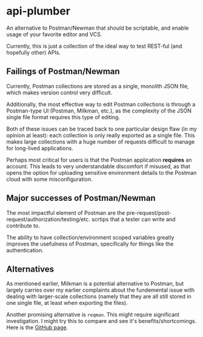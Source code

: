 # api-plumber
An alternative to Postman/Newman that should be scriptable, and enable usage of your favorite
editor and VCS.

Currently, this is just a collection of the ideal way to test REST-ful (and hopefully other)
APIs.

## Failings of Postman/Newman

Currently, Postman collections are stored as a single, monolith JSON file, which makes
version control very difficult.

Additionally, the most effective way to edit Postman collections is through a Postman-type
UI (Postman, Milkman, etc.), as the complexity of the JSON single file format requires this
type of editing.

Both of these issues can be traced back to one particular design flaw (in my opinion at
least): each collection is only really exported as a single file. This makes large collections
with a huge number of requests difficult to manage for long-lived applications.

Perhaps most critical for users is that the Postman application **requires** an account.
This leads to very understandable discomfort if misused, as that opens the option for
uploading sensitive environment details to the Postman cloud with some misconfiguration.

## Major successes of Postman/Newman

The most impactful element of Postman are the pre-request/post-request/authorization/testing/etc.
scrtips that a tester can write and contribute to.

The ability to have collection/environment scoped variables greatly improves the usefulness
of Postman, specifically for things like the authentication.

## Alternatives

As mentioned earlier, Milkman is a potential alternative to Postman, but largely carries
over my earlier complaints about the fundemental issue with dealing with larger-scale
collections (namely that they are all still stored in one single file, at least when
exporting the files). 

Another promising alternative is `reqman`. This might require significant investigation.
I might try this to compare and see it's benefits/shortcomings. Here is the
[GitHub page](https://github.com/manatlan/reqman).
